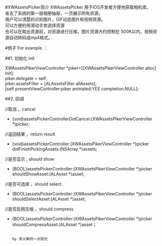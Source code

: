#XWAssetsPicker简介
XWAssetsPicker 用于IOS开发者方便地获取相机库。  
省去了系统的第一层相册抽屉，一页展示所有资源。  
用户可以清楚的识别图片，GIF动态图片和视频资源。  
可以方便的用滑动手势选择资源  
也可以在取出资源前，对资源进行压缩，图片资源大约控制在  500K以内，视频资源自动转码成mp4格式。  

#例子 For example ：

##1. 初始化 init

XWAssetsPikerViewController *piker=[[XWAssetsPikerViewController alloc] init];  
piker.delegate = self;  
piker.assetsFilter = [ALAssetsFilter allAssets];  
[self presentViewController:piker animated:YES completion:NULL];  

##2. 回调

//取消 ，cancel  
- (void)assetsPickerControllerDidCancel:(XWAssetsPikerViewController *)picker;  


//返回结果 ，return result  
- (void)assetsPickerController:(XWAssetsPikerViewController *)picker didFinishPickingAssets:(NSArray *)assets;  

//是否显示 , should show  
- (BOOL)assetsPickerController:(XWAssetsPikerViewController *)picker shouldShowAsset:(ALAsset *)asset;  

//是否可选择 ，should select  
- (BOOL)assetsPickerController:(XWAssetsPikerViewController *)picker shouldSelectAsset:(ALAsset *)asset;  


//是否启用压缩 ，should compress  
- (BOOL)assetsPickerController:(XWAssetsPikerViewController *)picker shouldCompressAsset:(ALAsset *)asset；  






                                                                        							by 卖火柴的一点阳光